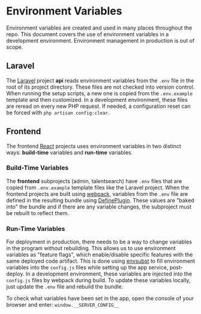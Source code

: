 # Environment Variables

Environment variables are created and used in many places throughout the repo.  This document covers the use of environment variables in a development environment.  Environment management in production is out of scope.

## Laravel

The [Laravel](https://laravel.com/) project **api** reads environment variables from the `.env` file in the root of its project directory. These files are not checked into version control. When running the setup scripts, a new one is copied from the `.env.example` template and then customized. In a development environment, these files are reread on every new PHP request. If needed, a configuration reset can be forced with `php artisan config:clear`.

## Frontend

The frontend [React](https://reactjs.org/) projects uses environment variables in two distinct ways: **build-time** variables and **run-time** variables.

### Build-Time Variables

The **frontend** subprojects (admin, talentsearch) have `.env` files that are copied from `.env.example` template files like the Laravel project. When the frontend projects are built using [webpack](https://webpack.js.org/), variables from the `.env` file are defined in the resulting bundle using [DefinePlugin](https://webpack.js.org/plugins/define-plugin/). These values are "baked into" the bundle and if there are any variable changes, the subproject must be rebuilt to reflect them.

### Run-Time Variables

For deployment in production, there needs to be a way to change variables in the program without rebuilding. This allows us to use environment variables as "feature flags", which enable/disable specific features with the same deployed code artifact. This is done using [envsubst](https://www.gnu.org/software/gettext/manual/html_node/envsubst-Invocation.html) to fill environment variables into the `config.js` files while setting up the app service, post-deploy. In a development environment, these variables are injected into the `config.js` files by webpack during build. To update these variables locally, just update the `.env` file and rebuild the bundle.

To check what variables have been set in the app, open the console of your browser and enter:
`window.__SERVER_CONFIG__`
